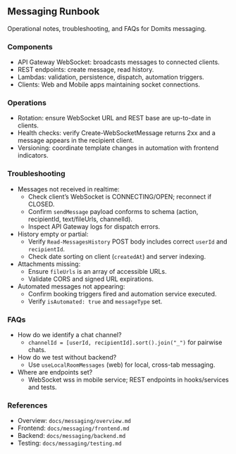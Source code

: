 ## Messaging Runbook

Operational notes, troubleshooting, and FAQs for Domits messaging.

### Components
- API Gateway WebSocket: broadcasts messages to connected clients.
- REST endpoints: create message, read history.
- Lambdas: validation, persistence, dispatch, automation triggers.
- Clients: Web and Mobile apps maintaining socket connections.

### Operations
- Rotation: ensure WebSocket URL and REST base are up-to-date in clients.
- Health checks: verify Create-WebSocketMessage returns 2xx and a message appears in the recipient client.
- Versioning: coordinate template changes in automation with frontend indicators.

### Troubleshooting
- Messages not received in realtime:
  - Check client’s WebSocket is CONNECTING/OPEN; reconnect if CLOSED.
  - Confirm `sendMessage` payload conforms to schema (action, recipientId, text/fileUrls, channelId).
  - Inspect API Gateway logs for dispatch errors.
- History empty or partial:
  - Verify `Read-MessagesHistory` POST body includes correct `userId` and `recipientId`.
  - Check date sorting on client (`createdAt`) and server indexing.
- Attachments missing:
  - Ensure `fileUrls` is an array of accessible URLs.
  - Validate CORS and signed URL expirations.
- Automated messages not appearing:
  - Confirm booking triggers fired and automation service executed.
  - Verify `isAutomated: true` and `messageType` set.

### FAQs
- How do we identify a chat channel?
  - `channelId = [userId, recipientId].sort().join("_")` for pairwise chats.
- How do we test without backend?
  - Use `useLocalRoomMessages` (web) for local, cross-tab messaging.
- Where are endpoints set?
  - WebSocket wss in mobile service; REST endpoints in hooks/services and tests.

### References
- Overview: `docs/messaging/overview.md`
- Frontend: `docs/messaging/frontend.md`
- Backend: `docs/messaging/backend.md`
- Testing: `docs/messaging/testing.md`

